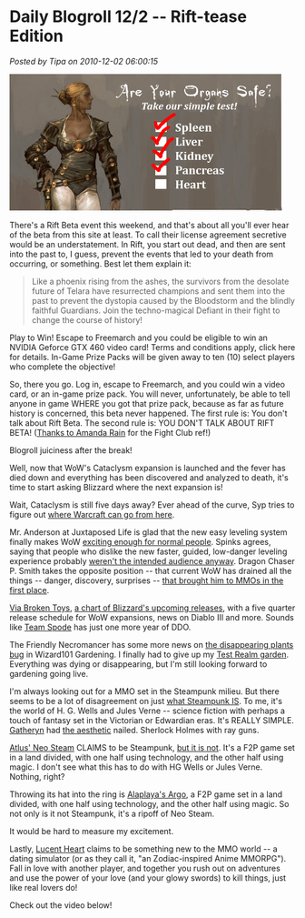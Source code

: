 # Daily Blogroll 12/2 -- Rift-tease Edition

*Posted by Tipa on 2010-12-02 06:00:15*

![](../uploads/2010/12/ca23-full.jpg "Rift test")

There's a Rift Beta event this weekend, and that's about all you'll ever hear of the beta from this site at least. To call their license agreement secretive would be an understatement. In Rift, you start out dead, and then are sent into the past to, I guess, prevent the events that led to your death from occurring, or something. Best let them explain it:


> Like a phoenix rising from the ashes, the survivors from the desolate future of Telara have resurrected champions and sent them into the past to prevent the dystopia caused by the Bloodstorm and the blindly faithful Guardians. Join the techno-magical Defiant in their fight to change the course of history!

Play to Win! Escape to Freemarch and you could be eligible to win an NVIDIA Geforce GTX 460 video card! Terms and conditions apply, click here for details. In-Game Prize Packs will be given away to ten (10) select players who complete the objective!



So, there you go. Log in, escape to Freemarch, and you could win a video card, or an in-game prize pack. You will never, unfortunately, be able to tell anyone in game WHERE you got that prize pack, because as far as future history is concerned, this beta never happened. The first rule is: You don't talk about Rift Beta. The second rule is: YOU DON'T TALK ABOUT RIFT BETA! ([Thanks to Amanda Rain](http://murren.wordpress.com/) for the Fight Club ref!)

Blogroll juiciness after the break!


Well, now that WoW's Cataclysm expansion is launched and the fever has died down and everything has been discovered and analyzed to death, it's time to start asking Blizzard where the next expansion is!

Wait, Cataclysm is still five days away? Ever ahead of the curve, Syp tries to figure out [where Warcraft can go from here](http://biobreak.wordpress.com/2010/12/01/where-can-world-of-warcraft-go-from-here/). 

Mr. Anderson at Juxtaposed Life is glad that the new easy leveling system finally makes WoW [exciting enough for normal people](http://www.xenopulse.com/blog/?p=968). Spinks agrees, saying that people who dislike the new faster, guided, low-danger leveling experience probably [weren't the intended audience anyway](http://spinksville.wordpress.com/2010/12/01/wow-the-new-levelling-experience/). Dragon Chaser P. Smith takes the opposite position -- that current WoW has drained all the things -- danger, discovery, surprises -- [that brought him to MMOs in the first place](http://dragonchasers.com/2010/12/01/in-defense-of-new-players/).

[Via Broken Toys](http://brokentoys.org/2010/12/01/blizzard-production-schedule-leaked-world-unsurprised-to-learn-of-12-more-expansion-packs-for-wow/?utm_source=feedburner&utm_medium=feed&utm_campaign=Feed:+BrokenToys+(Broken+Toys)), [a chart of Blizzard's upcoming releases](http://www.mmo-champion.com/content/2095-Blizzard-Product-Slate-Forum-Titles-Blizzcast-15-Blue-Posts), with a five quarter release schedule for WoW expansions, news on Diablo III and more. Sounds like [Team Spode](../index.php/tag/team-spode/) has just one more year of DDO.

The Friendly Necromancer has some more news on [the disappearing plants bug](http://thefriendlynecromancer.blogspot.com/2010/12/test-realm-disappearing-plants.html) in Wizard101 Gardening. I finally had to give up my [Test Realm garden](../index.php/tag/gardening/). Everything was dying or disappearing, but I'm still looking forward to gardening going live.

I'm always looking out for a MMO set in the Steampunk milieu. But there seems to be a lot of disagreement on just [what Steampunk IS](http://en.wikipedia.org/wiki/Steampunk). To me, it's the world of H. G. Wells and Jules Verne -- science fiction with perhaps a touch of fantasy set in the Victorian or Edwardian eras. It's REALLY SIMPLE. [Gatheryn](http://www.steampunktribune.com/2010/03/passing-of-gatheryn-steampunk-mmorpg.html) had [the aesthetic](../index.php/2009/09/26/checking-back-with-gatheryn/) nailed. Sherlock Holmes with ray guns.

[Atlus' Neo Steam](http://neosteam.atlusonline.com/) CLAIMS to be Steampunk, [but it is not](../index.php/2009/05/22/atlus-neosteam-first-impressions/). It's a F2P game set in a land divided, with one half using technology, and the other half using magic. I don't see what this has to do with HG Wells or Jules Verne. Nothing, right?

Throwing its hat into the ring is [Alaplaya's Argo](http://argo.en.alaplaya.net/), a F2P game set in a land divided, with one half using technology, and the other half using magic. So not only is it not Steampunk, it's a ripoff of Neo Steam.

It would be hard to measure my excitement.

Lastly, [Lucent Heart](http://www.lucentheart.com/teaser/default.aspx) claims to be something new to the MMO world -- a dating simulator (or as they call it, "an Zodiac-inspired Anime MMORPG"). Fall in love with another player, and together you rush out on adventures and use the power of your love (and your glowy swords) to kill things, just like real lovers do!

Check out the video below!



